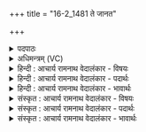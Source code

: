 +++
title = "16-2_1481 ते जानत"

+++
<details><summary>पदपाठः</summary>

ते। जा꣣नत। स्व꣢म्। ओ꣣क्य꣢म्। सम्। व꣣त्सा꣡सः꣢। न। मा꣣तृ꣡भिः꣢। मि꣣थः꣢। न꣣सन्त। जामि꣡भिः꣢। १४८१।
</details>

<details><summary>अधिमन्त्रम् (VC)</summary>

- अग्निः
- हर्यतः प्रागाथः
- गायत्री
- षड्जः
</details>

<details><summary>हिन्दी : आचार्य रामनाथ वेदालंकार - विषयः</summary>

आगे फिर उसी विषय में कहा गया है।
</details>

<details><summary>हिन्दी : आचार्य रामनाथ वेदालंकार - पदार्थः</summary>

पदार्थान्वय -  (ते) वे परमेश्वर के उपासक (स्वम्) अपने (ओक्यम्) हृदय-सदन में विद्यमान परमात्माग्नि को (जानत) उपास्य रूप में जानते हैं और फिर उस परमेश्वर को उपासने के लिए (मिथः) आपस में (जामिभिः) माँ-बहिन आदियों के साथ (सं नसन्त) मिलकर बैठते हैं, (वत्सासः न) जैसे बछड़े (मातृभिः) अपनी माताओं गौओं के साथ (सं नसन्त) मिलते हैं ॥२॥ यहाँ उपमालङ्कार है ॥२॥
</details>

<details><summary>हिन्दी : आचार्य रामनाथ वेदालंकार - भावार्थः</summary>

भावार्थ -  जैसे बछड़े प्रेम से गौओं के साथ रहते हैं,वैसे ही घर के बालक से लेकर बूढ़े तक सब लोग आपस में एक साथ बैठकर परमात्मा की उपासना किया करें ॥२॥
</details>

<details><summary>संस्कृत : आचार्य रामनाथ वेदालंकार - विषयः</summary>

अथ पुनस्तमेव विषयमाह।
</details>

<details><summary>संस्कृत : आचार्य रामनाथ वेदालंकार - पदार्थः</summary>

पदार्थान्वय -  (ते) परमेश्वरोपासकाः (स्वम्) स्वकीयम् (ओक्यम्) ओकसि हृदयगृहे भवं परमात्माग्निम् (जानत) उपास्यत्वेन जानन्ति। [अत्र ज्ञा धातोर्लडर्थे लङ् अडभावश्च।] ततश्च तं परमेश्वरम् उपासितुम् (मिथः) परस्परम् (जामिभिः) जननीभगिन्यादिभिः (सं नसन्त) संगच्छन्ते। कथमिव ? (वत्सासः न) वत्साः यथा (मातृभिः) गोभिः संगच्छन्ते, तद्वत् ॥२॥ अत्रोपमालङ्कारः ॥२॥
</details>

<details><summary>संस्कृत : आचार्य रामनाथ वेदालंकार - भावार्थः</summary>

भावार्थ -  यथा वत्साः प्रेम्णा गोभिः संतिष्ठन्ते तथैव गृहस्याबालवृद्धं सर्वे जनाः परस्परमेकत्रोपविश्य परमात्मोपासनां कुर्युः ॥२॥
</details>
